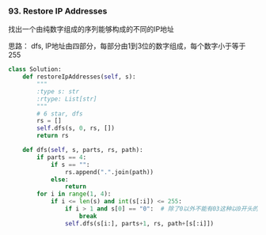### 93. Restore IP Addresses

找出一个由纯数字组成的序列能够构成的不同的IP地址

思路： dfs, IP地址由四部分，每部分由1到3位的数字组成，每个数字小于等于255

```python
class Solution:
    def restoreIpAddresses(self, s):
        """
        :type s: str
        :rtype: List[str]
        """
        # 6 star, dfs
        rs = []
        self.dfs(s, 0, rs, [])
        return rs

    def dfs(self, s, parts, rs, path):
        if parts == 4:
            if s == "":
                rs.append(".".join(path))
            else:
                return
        for i in range(1, 4):
            if i <= len(s) and int(s[:i]) <= 255:
                if i > 1 and s[0] == "0":  # 除了0以外不能有03这种以0开头的
                    break
                self.dfs(s[i:], parts+1, rs, path+[s[:i]])
```